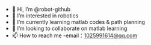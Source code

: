 - 👋 Hi, I’m @robot-github
- 👀 I’m interested in robotics
- 🌱 I’m currently learning matlab codes & path planning
- 💞️ I’m looking to collaborate on matlab learning
- 📫 How to reach me -email：1025991614@qq.com
